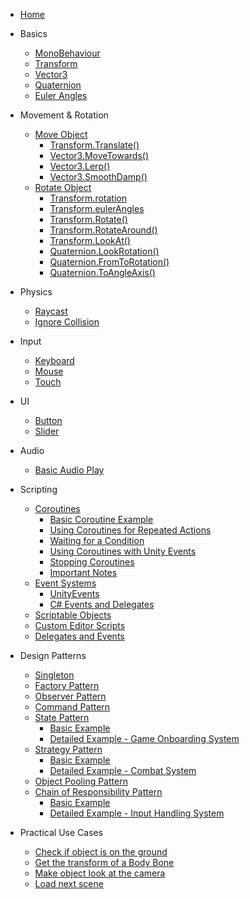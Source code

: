 <!-- docs/_sidebar.md -->

* [Home](README.md)

* Basics
  * [MonoBehaviour](basics/monobehaviour.md)
  * [Transform](basics/transform.md)
  * [Vector3](basics/vector3.md)
  * [Quaternion](basics/quaternion.md)
  * [Euler Angles](basics/euler-angles.md)
* Movement & Rotation
  * [Move Object](movement-rotation/move-object.md)
    * [Transform.Translate()](movement-rotation/move-object.md#transformtranslate)
    * [Vector3.MoveTowards()](movement-rotation/move-object.md#vector3movetowards)
    * [Vector3.Lerp()](movement-rotation/move-object.md#vector3lerp)
    * [Vector3.SmoothDamp()](movement-rotation/move-object.md#vector3smoothdamp)
  * [Rotate Object](movement-rotation/rotate-object.md)
    * [Transform.rotation](movement-rotation/rotate-object.md#transformrotation)
    * [Transform.eulerAngles](movement-rotation/rotate-object.md#transformeulerangles)
    * [Transform.Rotate()](movement-rotation/rotate-object.md#transformrotate)
    * [Transform.RotateAround()](movement-rotation/rotate-object.md#transformrotatearound)
    * [Transform.LookAt()](movement-rotation/rotate-object.md#transformlookat)
    * [Quaternion.LookRotation()](movement-rotation/rotate-object.md#quaternionlookrotation)
    * [Quaternion.FromToRotation()](movement-rotation/rotate-object.md#quaternionfromtorotation)
    * [Quaternion.ToAngleAxis()](movement-rotation/rotate-object.md#quaterniontoangleaxis)
* Physics
  * [Raycast](physics/raycast.md)
  * [Ignore Collision](physics/ignore-collision.md)
* Input
  * [Keyboard](input/keyboard.md)
  * [Mouse](input/mouse.md)
  * [Touch](input/touch.md)
* UI
  * [Button](ui/button.md)
  * [Slider](ui/slider.md)
* Audio
  * [Basic Audio Play](audio/basic-audio-play.md)
* Scripting
  * [Coroutines](scripting/coroutines.md)
    * [Basic Coroutine Example](scripting/coroutines.md#basic-coroutine-example)
    * [Using Coroutines for Repeated Actions](scripting/coroutines.md#using-coroutines-for-repeated-actions)
    * [Waiting for a Condition](scripting/coroutines.md#waiting-for-a-condition)
    * [Using Coroutines with Unity Events](scripting/coroutines.md#using-coroutines-with-unity-events)
    * [Stopping Coroutines](scripting/coroutines.md#stopping-coroutines)
    * [Important Notes](scripting/coroutines.md#important-notes)
  * [Event Systems](scripting/event-systems.md)
    * [UnityEvents](scripting/event-systems.md#unityevents)
    * [C# Events and Delegates](scripting/event-systems.md#c-events-and-delegates)
  * [Scriptable Objects](scripting/scriptable-objects.md)
  * [Custom Editor Scripts](scripting/custom-editor-scripts.md)
  * [Delegates and Events](scripting/delegates-and-events.md)
* Design Patterns
  * [Singleton](design-patterns/singleton.md)
  * [Factory Pattern](design-patterns/factory-pattern.md)
  * [Observer Pattern](design-patterns/observer-pattern.md)
  * [Command Pattern](design-patterns/command-pattern.md)
  * [State Pattern](design-patterns/state-pattern.md)
    * [Basic Example](design-patterns/state-pattern.md#basic-example)
    * [Detailed Example - Game Onboarding System](design-patterns/state-pattern.md#detailed-example-game-onboarding-system)
  * [Strategy Pattern](design-patterns/strategy-pattern.md)
    * [Basic Example](design-patterns/strategy-pattern.md#basic-example)
    * [Detailed Example - Combat System](design-patterns/strategy-pattern.md#detailed-example-combat-system)
  * [Object Pooling Pattern](design-patterns/object-pooling-pattern.md)
  * [Chain of Responsibility Pattern](design-patterns/chain-of-responsibility-pattern.md)
    * [Basic Example](design-patterns/chain-of-responsibility-pattern.md#basic-example)
    * [Detailed Example - Input Handling System](design-patterns/chain-of-responsibility-pattern.md#detailed-example-input-handling-system)
* Practical Use Cases
  * [Check if object is on the ground](practical-use-cases/check-if-object-is-on-the-ground.md)
  * [Get the transform of a Body Bone](practical-use-cases/get-the-transform-of-a-body-bone.md)
  * [Make object look at the camera](practical-use-cases/make-object-look-at-the-camera.md)
  * [Load next scene](practical-use-cases/load-next-scene.md)
